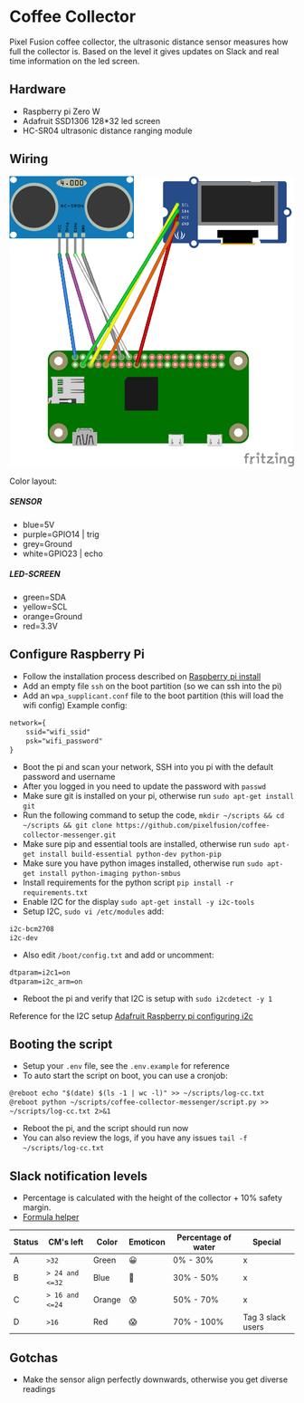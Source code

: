 # Coffee Collector

Pixel Fusion coffee collector, the ultrasonic distance sensor measures how full the collector is. 
Based on the level it gives updates on Slack and real time information on the led screen.

## Hardware
* Raspberry pi Zero W
* Adafruit SSD1306 128*32 led screen
* HC-SR04 ultrasonic distance ranging module

## Wiring
![Wiring digram](/images/setup_bb_zero.png?raw=true "Wiring digram")

Color layout:
##### SENSOR
* blue=5V
* purple=GPIO14 | trig
* grey=Ground
* white=GPIO23 | echo

##### LED-SCREEN
* green=SDA
* yellow=SCL
* orange=Ground
* red=3.3V

## Configure Raspberry Pi
* Follow the installation process described on [Raspberry pi install](https://www.raspberrypi.org/documentation/installation/installing-images/)
* Add an empty file `ssh` on the boot partition (so we can ssh into the pi)
* Add an `wpa_supplicant.conf` file to the boot partition (this will load the wifi config)
Example config:
```
network={
    ssid="wifi_ssid"
    psk="wifi_password"
}
```
* Boot the pi and scan your network, SSH into you pi with the default password and username 
* After you logged in you need to update the password with `passwd`
* Make sure git is installed on your pi, otherwise run `sudo apt-get install git`
* Run the following command to setup the code, `mkdir ~/scripts && cd ~/scripts && git clone https://github.com/pixelfusion/coffee-collector-messenger.git`
* Make sure pip and essential tools are installed, otherwise run `sudo apt-get install build-essential python-dev python-pip`
* Make sure you have python images installed, otherwise run `sudo apt-get install python-imaging python-smbus`
* Install requirements for the python script `pip install -r requirements.txt`
* Enable I2C for the display `sudo apt-get install -y i2c-tools`
* Setup I2C, `sudo vi /etc/modules` add:
```
i2c-bcm2708 
i2c-dev
```
* Also edit `/boot/config.txt` and  add or uncomment:
```
dtparam=i2c1=on
dtparam=i2c_arm=on
```
* Reboot the pi and verify that I2C is setup with `sudo i2cdetect -y 1`

Reference for the I2C setup [Adafruit Raspberry pi configuring i2c](https://learn.adafruit.com/adafruits-raspberry-pi-lesson-4-gpio-setup/configuring-i2c)

## Booting the script
* Setup your `.env` file, see the `.env.example` for reference
* To auto start the script on boot, you can use a cronjob:
```
@reboot echo "$(date) $(ls -1 | wc -l)" >> ~/scripts/log-cc.txt
@reboot python ~/scripts/coffee-collector-messenger/script.py >> ~/scripts/log-cc.txt 2>&1
```
* Reboot the pi, and the script should run now
* You can also review the logs, if you have any issues `tail -f ~/scripts/log-cc.txt`


## Slack notification levels
* Percentage is calculated with the height of the collector + 10% safety margin.
* [Formula helper](https://github.com/pixelfusion/coffee-collector-messenger/blob/master/Services/helpers.py#L10)

| Status | CM's left | Color | Emoticon | Percentage of water | Special
|--|--|--|--|--|--|
| A | `>32` | Green | :grinning: | 0% - 30% | x |
| B | `> 24 and <=32` | Blue | :slightly_smiling_face: | 30% - 50% | x |
| C | `> 16 and <=24 ` | Orange | :cold_sweat: | 50% - 70% | x |
| D | `>16` | Red | :scream: | 70% - 100% | Tag 3 slack users |

## Gotchas
* Make the sensor align perfectly downwards, otherwise you get diverse readings
